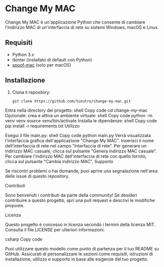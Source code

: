 # Change My MAC

Change My MAC è un'applicazione Python che consente di cambiare l'indirizzo MAC di un'interfaccia di rete su sistemi Windows, macOS e Linux.

## Requisiti

- Python 3.x
- tkinter (installato di default con Python)
- [spoof-mac](https://github.com/feross/spoofmac) (solo per macOS)


## Installazione

1. Clona il repository:

   ```shell
   git clone https://github.com/tuoutro/change-my-mac.git
Entra nella directory del progetto:
shell
Copy code
cd change-my-mac
Opzionale: crea e attiva un ambiente virtuale:
shell
Copy code
python -m venv venv
source venv/bin/activate
Installa le dipendenze:
shell
Copy code
pip install -r requirements.txt
Utilizzo

Esegui il file main.py:
shell
Copy code
python main.py
Verrà visualizzata l'interfaccia grafica dell'applicazione "Change My MAC".
Inserisci il nome dell'interfaccia di rete nel campo "Interfaccia di rete".
Per generare un indirizzo MAC casuale, clicca sul pulsante "Genera indirizzo MAC casuale".
Per cambiare l'indirizzo MAC dell'interfaccia di rete con quello fornito, clicca sul pulsante "Cambia indirizzo MAC".
Supporto

Se riscontri problemi o hai domande, puoi aprire una segnalazione nell'area delle issue di questo repository.

Contributi

Sono benvenuti i contributi da parte della community! Se desideri contribuire a questo progetto, apri una pull request e descrivi le modifiche proposte.

Licenza

Questo progetto è concesso in licenza secondo i termini della licenza MIT. Consulta il file LICENSE per ulteriori informazioni.

csharp
Copy code

Puoi utilizzare questo modello come punto di partenza per il tuo README su GitHub. Assicurati di personalizzare le sezioni come requisiti, istruzioni di installazione, utilizzo e supporto in base alle esigenze del tuo progetto.
